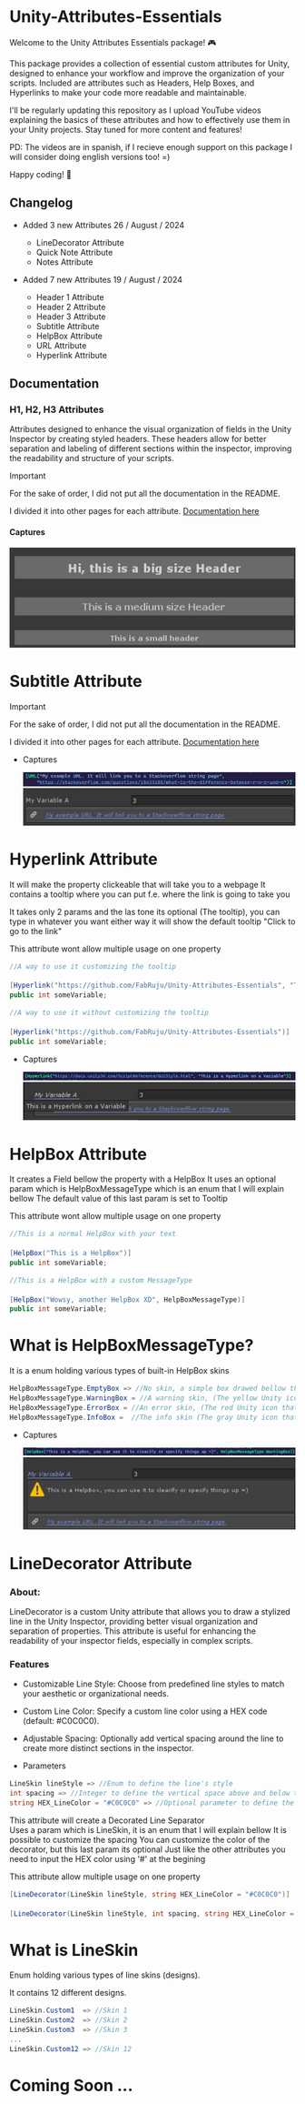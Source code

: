 # Unity-Attributes-Essentials
Welcome to the Unity Attributes Essentials package! 🎮

This package provides a collection of essential custom attributes for Unity, designed to enhance your workflow and improve the organization of your scripts. Included are attributes such as Headers, Help Boxes, and Hyperlinks to make your code more readable and maintainable.

I'll be regularly updating this repository as I upload YouTube videos explaining the basics of these attributes and how to effectively use them in your Unity projects. Stay tuned for more content and features!

PD: The videos are in spanish, if I recieve enough support on this package I will consider doing english versions too! =)

Happy coding! 🚀

## Changelog
- Added 3 new Attributes 26 / August / 2024
  * LineDecorator Attribute
  * Quick Note Attribute
  * Notes Attribute
    
- Added 7 new Attributes 19 / August / 2024
  * Header 1 Attribute
  * Header 2 Attribute
  * Header 3 Attribute
  * Subtitle Attribute
  * HelpBox Attribute
  * URL Attribute
  * Hyperlink Attribute

## Documentation
### H1, H2, H3 Attributes
Attributes designed to enhance the visual organization of fields in the Unity Inspector by creating styled headers. 
These headers allow for better separation and labeling of different sections within the inspector, improving the readability and structure of your scripts.

> [!IMPORTANT]
> For the sake of order, I did not put all the documentation in the README.
> 
> I divided it into other pages for each attribute. 
> [Documentation here](Docs/HeaderAttributes.md)

#### Captures
  
  ![](Captures/Capture1B.jpg)
  
# Subtitle Attribute
> [!IMPORTANT]
> For the sake of order, I did not put all the documentation in the README.
> 
> I divided it into other pages for each attribute. 
> [Documentation here](Docs/HeaderAttributes.md)
- Captures

  ![](Captures/Capture3A.jpg)
  ![](Captures/Capture3B.jpg)
  
# Hyperlink Attribute
It will make the property clickeable that will take you to a webpage
It contains a tooltip where you can put f.e. where the link is going to take you

It takes only 2 params and the las tone its optional (The tooltip), you can type in whatever you want
either way it will show the default tooltip "Click to go to the link"

This attribute wont allow multiple usage on one property
```c#
//A way to use it customizing the tooltip

[Hyperlink("https://github.com/FabRuju/Unity-Attributes-Essentials", "This is a Hyperlink on a Variable")]
public int someVariable;
```
```c#
//A way to use it without customizing the tooltip

[Hyperlink("https://github.com/FabRuju/Unity-Attributes-Essentials")]
public int someVariable;
```
- Captures

  ![](Captures/Capture4A.jpg)
  ![](Captures/Capture4B.jpg)
  
# HelpBox Attribute
It creates a Field bellow the property with a HelpBox
It uses an optional param which is HelpBoxMessageType which is an enum that I will explain bellow
The default value of this last param is set to Tooltip

This attribute wont allow multiple usage on one property

```c#
//This is a normal HelpBox with your text

[HelpBox("This is a HelpBox")]
public int someVariable;
```
```c#
//This is a HelpBox with a custom MessageType

[HelpBox("Wowsy, another HelpBox XD", HelpBoxMessageType)]
public int someVariable;
```

# What is HelpBoxMessageType?
It is a enum holding various types of built-in HelpBox skins

```c#
HelpBoxMessageType.EmptyBox => //No skin, a simple box drawed bellow the property
HelpBoxMessageType.WarningBox = //A warning skin, (The yellow Unity icon that sometimes is shown at the console)
HelpBoxMessageType.ErrorBox = //An error skin, (The red Unity icon that sometimes is shown at the console)
HelpBoxMessageType.InfoBox =  //The info skin (The gray Unity icon that is shown with Debug.Log)
```
- Captures

  ![](Captures/Capture5A.jpg)
  ![](Captures/Capture5B.jpg)

# LineDecorator Attribute

### About:
LineDecorator is a custom Unity attribute that allows you to draw a stylized line in the Unity Inspector, 
providing better visual organization and separation of properties. 
This attribute is useful for enhancing the readability of your inspector fields, especially in complex scripts.

### Features
* Customizable Line Style: Choose from predefined line styles to match your aesthetic or organizational needs.
* Custom Line Color: Specify a custom line color using a HEX code (default: #C0C0C0).
* Adjustable Spacing: Optionally add vertical spacing around the line to create more distinct sections in the inspector.

* Parameters
```c#
LineSkin lineStyle => //Enum to define the line's style
int spacing => //Integer to define the vertical space above and below the line.
string HEX_LineColor = "#C0C0C0" => //Optional parameter to define the line's color using a HEX code.
```
This attribute will create a Decorated Line Separator  
Uses a param which is LineSkin, it is an enum that I will explain bellow
It is possible to customize the spacing
You can customize the color of the decorator, but this last param its optional
Just like the other attributes you need to input the HEX color using '#' at the begining

This attribute allow multiple usage on one property

```c#
[LineDecorator(LineSkin lineStyle, string HEX_LineColor = "#C0C0C0")]

[LineDecorator(LineSkin lineStyle, int spacing, string HEX_LineColor = "#C0C0C0")]
```

# What is LineSkin
Enum holding various types of line skins (designs).

It contains 12 different designs.

```c#
LineSkin.Custom1  => //Skin 1
LineSkin.Custom2  => //Skin 2
LineSkin.Custom3  => //Skin 3
...
LineSkin.Custom12 => //Skin 12
```

# Coming Soon ...
